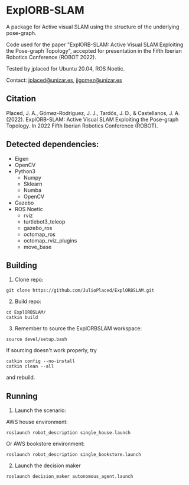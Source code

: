 ExplORB-SLAM
============

A package for Active visual SLAM using the structure of the underlying pose-graph.

Code used for the paper "ExplORB-SLAM: Active Visual SLAM Exploiting the Pose-graph Topology", accepted for presentation in the Fifth Iberian Robotics Conference (ROBOT 2022).

Tested by jplaced for Ubuntu 20.04, ROS Noetic.

Contact: jplaced@unizar.es, jjgomez@unizar.es

Citation
------------

Placed, J. A., Gómez-Rodríguez, J. J., Tardós, J. D., & Castellanos, J. A. (2022). ExplORB-SLAM: Active Visual SLAM Exploiting the Pose-graph Topology. In 2022 Fifth Iberian Robotics Conference (ROBOT).

Detected dependencies:
------------
- Eigen
- OpenCV
- Python3
  * Numpy
  * Sklearn
  * Numba
  * OpenCV
- Gazebo
- ROS Noetic
  * rviz
  * turtlebot3_teleop
  * gazebo_ros
  * octomap_ros
  * octomap_rviz_plugins
  * move_base

Building
------------
1. Clone repo:
```
git clone https://github.com/JulioPlaced/ExplORBSLAM.git
```

2. Build repo:
```
cd ExplORBSLAM/
catkin build
```

3. Remember to source the ExplORBSLAM workspace:

  ```
  source devel/setup.bash
  ```

  If sourcing doesn't work properly, try

  ```
  catkin config --no-install
  catkin clean --all
  ```

  and rebuild.

Running
------------
1. Launch the scenario:

  AWS house environment:
  ```
  roslaunch robot_description single_house.launch
  ```
  Or AWS bookstore environment:
  ```
  roslaunch robot_description single_bookstore.launch
  ```

2. Launch the decision maker
  ```
  roslaunch decision_maker autonomous_agent.launch
  ```
